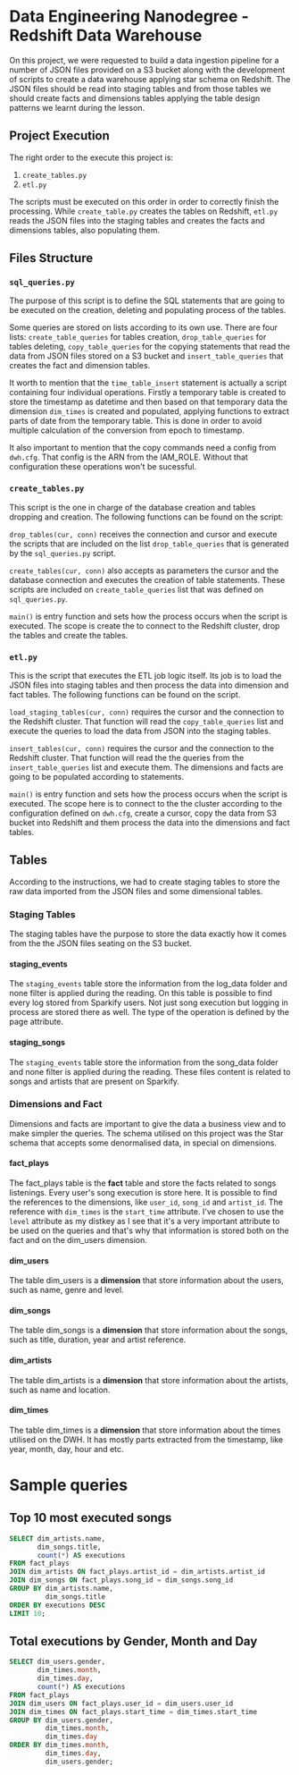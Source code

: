 # Data Engineering Nanodegree - Redshift Data Warehouse

On this project, we were requested to build a data ingestion pipeline for a number of JSON files provided on a S3 bucket along with the development of scripts to create a data warehouse applying star schema on Redshift. The JSON files should be read into staging tables and from those tables we should create facts and dimensions tables applying the table design patterns we learnt during the lesson.

## Project Execution
The right order to the execute this project is:
1. `create_tables.py`
2. `etl.py`

The scripts must be executed on this order in order to correctly finish the processing. While `create_table.py` creates the tables on Redshift, `etl.py` reads the JSON files into the staging tables and creates the facts and dimensions tables, also populating them.

## Files Structure
### `sql_queries.py`
The purpose of this script is to define the SQL statements that are going to be executed on the creation, deleting and populating process of the tables.

Some queries are stored on lists according to its own use. There are four lists: `create_table_queries` for tables creation, `drop_table_queries` for tables deleting, `copy_table_queries` for the copying statements that read the data from JSON files stored on a S3 bucket and `insert_table_queries` that creates the fact and dimension tables.

It worth to mention that the `time_table_insert` statement is actually a script containing four individual operations. Firstly a temporary table is created to store the timestamp as datetime and then based on that temporary data the dimension `dim_times` is created and populated, applying functions to extract parts of date from the temporary table. This is done in order to avoid multiple calculation of the conversion from epoch to timestamp.

It also important to mention that the copy commands need a config from `dwh.cfg`. That config is the ARN from the IAM_ROLE. Without that configuration these operations won't be sucessful.

### `create_tables.py`
This script is the one in charge of the database creation and tables dropping and creation. The following functions can be found on the script: 

`drop_tables(cur, conn)` receives the connection and cursor and execute the scripts that are included on the list  `drop_table_queries` that is generated by the `sql_queries.py` script.

`create_tables(cur, conn)` also accepts as parameters the cursor and the database connection and executes the creation of table statements. These scripts are included on `create_table_queries` list that was defined on `sql_queries.py`.

`main()` is entry function and sets how the process occurs when the script is executed. The scope is create the to connect to the Redshift cluster, drop the tables and create the tables.

### `etl.py`
This is the script that executes the ETL job logic itself. Its job is to load the JSON files into staging tables and then process the data into dimension and fact tables. The following functions can be found on the script.

`load_staging_tables(cur, conn)` requires the cursor and the connection to the Redshift cluster. That function will read the `copy_table_queries` list and execute the queries to load the data from JSON into the staging tables.

`insert_tables(cur, conn)` requires the cursor and the connection to the Redshift cluster. That function will read the the queries from the `insert_table_queries` list and execute them. The dimensions and facts are going to be populated according to statements.

`main()` is entry function and sets how the process occurs when the script is executed. The scope here is to connect to the the cluster according to the configuration defined on `dwh.cfg`, create a cursor, copy the data from S3 bucket into Redshift and them process the data into the dimensions and fact tables.

## Tables 

According to the instructions, we had to create staging tables to store the raw data imported from the JSON files and some dimensional tables.

### Staging Tables

The staging tables have the purpose to store the data exactly how it comes from the the JSON files seating on the S3 bucket.

#### staging_events
The `staging_events` table store the information from the log_data folder and none filter is applied during the reading. 
On this table is possible to find every log stored from Sparkify users. Not just song execution but logging in process are stored there as well. The type of the operation is defined by the page attribute.

#### staging_songs
The `staging_events` table store the information from the song_data folder and none filter is applied during the reading. These files content is related to songs and artists that are present on Sparkify.

### Dimensions and Fact

Dimensions and facts are important to give the data a business view and to make simpler the queries. The schema utilised on this project was the Star schema that accepts some denormalised data, in special on dimensions.

#### fact_plays

The fact_plays table is the **fact** table and store the facts related to songs listenings. Every user's song execution is store here. It is possible to find the references to the dimensions, like `user_id`, `song_id` and `artist_id`. The reference with `dim_times` is the `start_time` attribute. 
I've chosen to use the `level` attribute as my distkey as I see that it's a very important attribute to be used on the queries and that's why that information is stored both on the fact and on the dim_users dimension.

#### dim_users

The table dim_users is a **dimension** that store information about the users, such as name, genre and level.

#### dim_songs

The table dim_songs is a **dimension** that store information about the songs, such as title, duration, year and artist reference.

#### dim_artists
The table dim_artists is a **dimension** that store information about the artists, such as name and location.

#### dim_times
The table dim_times is a **dimension** that store information about the times utilised on the DWH. It has mostly parts extracted from the timestamp, like year, month, day, hour and etc.

# Sample queries

## Top 10 most executed songs
~~~sql
SELECT dim_artists.name,
       dim_songs.title,
       count(*) AS executions
FROM fact_plays
JOIN dim_artists ON fact_plays.artist_id = dim_artists.artist_id
JOIN dim_songs ON fact_plays.song_id = dim_songs.song_id
GROUP BY dim_artists.name,
         dim_songs.title
ORDER BY executions DESC
LIMIT 10;
~~~

## Total executions by Gender, Month and Day
~~~sql
SELECT dim_users.gender,
       dim_times.month,
       dim_times.day,
       count(*) AS executions
FROM fact_plays
JOIN dim_users ON fact_plays.user_id = dim_users.user_id
JOIN dim_times ON fact_plays.start_time = dim_times.start_time
GROUP BY dim_users.gender,
         dim_times.month,
         dim_times.day
ORDER BY dim_times.month,
         dim_times.day,
         dim_users.gender;
~~~

